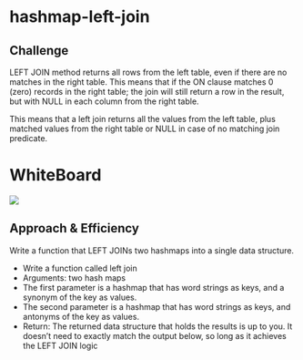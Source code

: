 ﻿# hashmap-left-join

## Challenge

LEFT JOIN method returns all rows from the left table, even if there are no matches in the right table. This means that if the ON clause matches 0 (zero) records in the right table; the join will still return a row in the result, but with NULL in each column from the right table.  


This means that a left join returns all the values from the left table, plus matched values from the right table or NULL in case of no matching join predicate. 

# WhiteBoard

![](../img/LeftJoin.png)

## Approach & Efficiency

Write a function that LEFT JOINs two hashmaps into a single data structure.

- Write a function called left join  
- Arguments: two hash maps  
- The first parameter is a hashmap that has word strings as keys, and a synonym of the key as values.  
- The second parameter is a hashmap that has word strings as keys, and antonyms of the key as values.  
- Return: The returned data structure that holds the results is up to you. It doesn’t need to exactly match the output below, so long as it achieves the LEFT JOIN logic  

